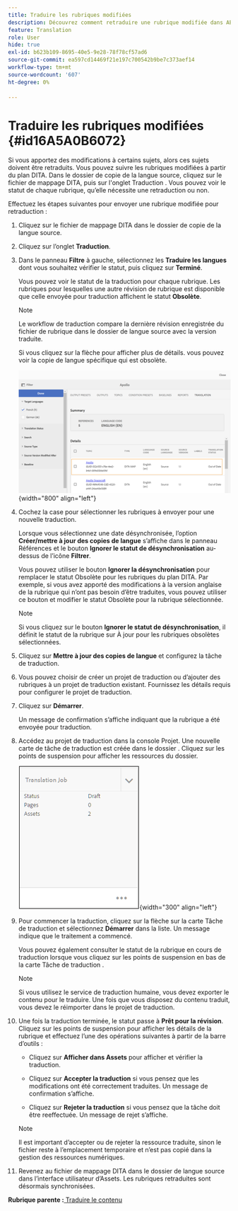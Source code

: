```yaml
---
title: Traduire les rubriques modifiées
description: Découvrez comment retraduire une rubrique modifiée dans AEM Guides.
feature: Translation
role: User
hide: true
exl-id: b623b109-8695-40e5-9e28-78f78cf57ad6
source-git-commit: ea597cd14469f21e197c700542b9be7c373aef14
workflow-type: tm+mt
source-wordcount: '607'
ht-degree: 0%

---
```


# Traduire les rubriques modifiées {#id16A5A0B6072}

Si vous apportez des modifications à certains sujets, alors ces sujets doivent être retraduits. Vous pouvez suivre les rubriques modifiées à partir du plan DITA. Dans le dossier de copie de la langue source, cliquez sur le fichier de mappage DITA, puis sur l&#39;onglet Traduction . Vous pouvez voir le statut de chaque rubrique, qu’elle nécessite une retraduction ou non.

Effectuez les étapes suivantes pour envoyer une rubrique modifiée pour retraduction :

1. Cliquez sur le fichier de mappage DITA dans le dossier de copie de la langue source.

1. Cliquez sur l’onglet **Traduction**.

1. Dans le panneau **Filtre** à gauche, sélectionnez les **Traduire les langues** dont vous souhaitez vérifier le statut, puis cliquez sur **Terminé**.

   Vous pouvez voir le statut de la traduction pour chaque rubrique. Les rubriques pour lesquelles une autre révision de rubrique est disponible que celle envoyée pour traduction affichent le statut **Obsolète**.

   >[!NOTE]
   >
   > Le workflow de traduction compare la dernière révision enregistrée du fichier de rubrique dans le dossier de langue source avec la version traduite.

   Si vous cliquez sur la flèche pour afficher plus de détails. vous pouvez voir la copie de langue spécifique qui est obsolète.

   ![](images/out-of-sync-uuid.png){width="800" align="left"}

1. Cochez la case pour sélectionner les rubriques à envoyer pour une nouvelle traduction.

   Lorsque vous sélectionnez une date désynchronisée, l’option **Créer/mettre à jour des copies de langue** s’affiche dans le panneau Références et le bouton **Ignorer le statut de désynchronisation** au-dessus de l’icône **Filtrer**.

   Vous pouvez utiliser le bouton **Ignorer la désynchronisation** pour remplacer le statut Obsolète pour les rubriques du plan DITA. Par exemple, si vous avez apporté des modifications à la version anglaise de la rubrique qui n’ont pas besoin d’être traduites, vous pouvez utiliser ce bouton et modifier le statut Obsolète pour la rubrique sélectionnée.

   >[!NOTE]
   >
   > Si vous cliquez sur le bouton **Ignorer le statut de désynchronisation**, il définit le statut de la rubrique sur À jour pour les rubriques obsolètes sélectionnées.

1. Cliquez sur **Mettre à jour des copies de langue** et configurez la tâche de traduction.

1. Vous pouvez choisir de créer un projet de traduction ou d’ajouter des rubriques à un projet de traduction existant. Fournissez les détails requis pour configurer le projet de traduction.

1. Cliquez sur **Démarrer**.

   Un message de confirmation s’affiche indiquant que la rubrique a été envoyée pour traduction.

1. Accédez au projet de traduction dans la console Projet. Une nouvelle carte de tâche de traduction est créée dans le dossier . Cliquez sur les points de suspension pour afficher les ressources du dossier.

   ![](images/incremental-job.PNG){width="300" align="left"}

1. Pour commencer la traduction, cliquez sur la flèche sur la carte Tâche de traduction et sélectionnez **Démarrer** dans la liste. Un message indique que le traitement a commencé.

   Vous pouvez également consulter le statut de la rubrique en cours de traduction lorsque vous cliquez sur les points de suspension en bas de la carte Tâche de traduction .

   >[!NOTE]
   >
   > Si vous utilisez le service de traduction humaine, vous devez exporter le contenu pour le traduire. Une fois que vous disposez du contenu traduit, vous devez le réimporter dans le projet de traduction.

1. Une fois la traduction terminée, le statut passe à **Prêt pour la révision**. Cliquez sur les points de suspension pour afficher les détails de la rubrique et effectuez l’une des opérations suivantes à partir de la barre d’outils :

   - Cliquez sur **Afficher dans Assets** pour afficher et vérifier la traduction.

   - Cliquez sur **Accepter la traduction** si vous pensez que les modifications ont été correctement traduites. Un message de confirmation s’affiche.

   - Cliquez sur **Rejeter la traduction** si vous pensez que la tâche doit être reeffectuée. Un message de rejet s’affiche.

   >[!NOTE]
   >
   > Il est important d’accepter ou de rejeter la ressource traduite, sinon le fichier reste à l’emplacement temporaire et n’est pas copié dans la gestion des ressources numériques.

1. Revenez au fichier de mappage DITA dans le dossier de langue source dans l’interface utilisateur d’Assets. Les rubriques retraduites sont désormais synchronisées.


**Rubrique parente :**[ Traduire le contenu](translation.md)
